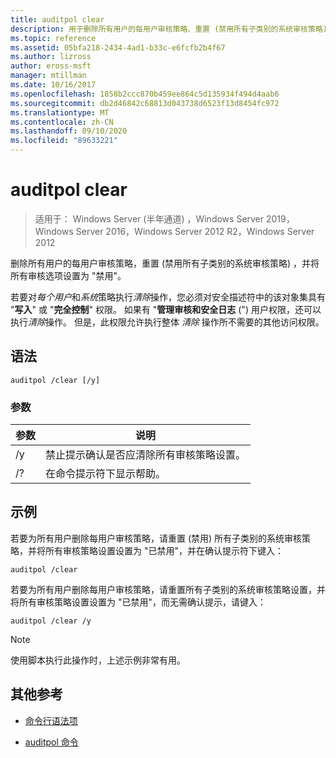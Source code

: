 ```yaml
---
title: auditpol clear
description: 用于删除所有用户的每用户审核策略、重置 (禁用所有子类别的系统审核策略) 并将所有审核选项设置为已禁用的 auditpol clear 命令的参考文章。
ms.topic: reference
ms.assetid: 05bfa218-2434-4ad1-b33c-e6fcfb2b4f67
ms.author: lizross
author: eross-msft
manager: mtillman
ms.date: 10/16/2017
ms.openlocfilehash: 1858b2ccc870b459ee864c5d135934f494d4aab6
ms.sourcegitcommit: db2d46842c68813d043738d6523f13d8454fc972
ms.translationtype: MT
ms.contentlocale: zh-CN
ms.lasthandoff: 09/10/2020
ms.locfileid: "89633221"
---
```

# <a name="auditpol-clear"></a>auditpol clear

> 适用于： Windows Server (半年通道) ，Windows Server 2019，Windows Server 2016，Windows Server 2012 R2，Windows Server 2012

删除所有用户的每用户审核策略，重置 (禁用所有子类别的系统审核策略) ，并将所有审核选项设置为 "禁用"。

若要对*每个用户*和*系统*策略执行*清除*操作，您必须对安全描述符中的该对象集具有 "**写入**" 或 "**完全控制**" 权限。 如果有 "**管理审核和安全日志** (") 用户权限，还可以执行*清除*操作。 但是，此权限允许执行整体 *清除* 操作所不需要的其他访问权限。

## <a name="syntax"></a>语法

```
auditpol /clear [/y]
```

### <a name="parameters"></a>参数

| 参数 | 说明 |
| ----------- | --------------- |
| /y | 禁止提示确认是否应清除所有审核策略设置。 |
| /? | 在命令提示符下显示帮助。 |

## <a name="examples"></a>示例

若要为所有用户删除每用户审核策略，请重置 (禁用) 所有子类别的系统审核策略，并将所有审核策略设置设置为 "已禁用"，并在确认提示符下键入：

```
auditpol /clear
```

若要为所有用户删除每用户审核策略，请重置所有子类别的系统审核策略设置，并将所有审核策略设置设置为 "已禁用"，而无需确认提示，请键入：

```
auditpol /clear /y
```

> [!NOTE]
> 使用脚本执行此操作时，上述示例非常有用。

## <a name="additional-references"></a>其他参考

- [命令行语法项](command-line-syntax-key.md)

- [auditpol 命令](auditpol.md)
